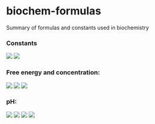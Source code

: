 # biochem-formulas
Summary of formulas and constants used in biochemistry

### Constants
<img src="https://render.githubusercontent.com/render/math?math=R=0.008314\ kJ\cdot mol^{-1}\cdot K^{-1}">
<img src="https://render.githubusercontent.com/render/math?math=T\ in\ K=T\ in\ ^{\circ}C+273.15">

### Free energy and concentration:

<img src="https://render.githubusercontent.com/render/math?math=aA+bB\rightleftarrows cC+dD">
<img src="https://render.githubusercontent.com/render/math?math=\Delta G^{\circ\prime}=-RTln\left(K_{eq}\right)=-RTln\left(\frac{[A]_{eq}^{a}[B]_{eq}^{b}}{[C]_{eq}^{c}[D]_{eq}^{d}}\right)">
<img src="https://render.githubusercontent.com/render/math?math=\Delta G=\Delta G^{\circ\prime}+RTln\left(\frac{[A]^{a}[B]^{b}}{[C]^{c}[D]^{d}}\right)">

### pH:

<img src="https://render.githubusercontent.com/render/math?math=M\cdot H\stackrel{K_{a}}{\rightleftarrows}M+H^{+}">

<img src="https://render.githubusercontent.com/render/math?math=K_{a}=\frac{[M][H^{+}]}{[M\cdot H]}">

<img src="https://render.githubusercontent.com/render/math?math=pH=-log_{10}\left([H^{+}]\right);\ pK_{a}=-log_{10}\left(K_{a}\right)">

<img src="https://render.githubusercontent.com/render/math?math=\theta=\frac{[M\cdot H]}{[M]+[M\cdot H]}=\frac{1}{1+K_{a}/[H^{+}]}=\frac{1}{1+10^{\left(pH-pK_{a}\right)}}">


